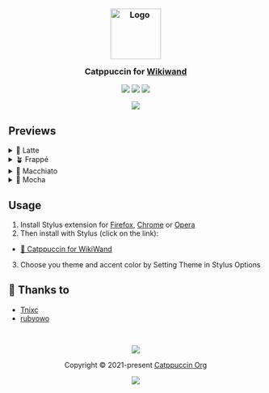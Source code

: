 <h3 align="center">
	<img src="https://raw.githubusercontent.com/catppuccin/catppuccin/main/assets/logos/exports/1544x1544_circle.png" width="100" alt="Logo"/><br/>
	<img src="https://raw.githubusercontent.com/catppuccin/catppuccin/main/assets/misc/transparent.png" height="30" width="0px"/>
	Catppuccin for <a href="https://www.wikiwand.com/">Wikiwand</a>
	<img src="https://raw.githubusercontent.com/catppuccin/catppuccin/main/assets/misc/transparent.png" height="30" width="0px"/>
</h3>

<p align="center">
	<a href="https://github.com/catppuccin/wikiwand/stargazers"><img src="https://img.shields.io/github/stars/catppuccin/wikiwand?colorA=363a4f&colorB=b7bdf8&style=for-the-badge"></a>
	<a href="https://github.com/catppuccin/wikiwand/issues"><img src="https://img.shields.io/github/issues/catppuccin/wikiwand?colorA=363a4f&colorB=f5a97f&style=for-the-badge"></a>
	<a href="https://github.com/catppuccin/wikiwand/contributors"><img src="https://img.shields.io/github/contributors/catppuccin/wikiwand?colorA=363a4f&colorB=a6da95&style=for-the-badge"></a>
</p>

<p align="center">
	<img src="/assets/all.webp"/>
</p>

## Previews

<details>
<summary>🌻 Latte</summary>
<img src="assets/latte.webp"/>
</details>
<details>
<summary>🪴 Frappé</summary>
<img src="assets/frappe.webp"/>
</details>
<details>
<summary>🌺 Macchiato</summary>
<img src="/assets/macchiato.webp"/>
</details>
<details>
<summary>🌿 Mocha</summary>
<img src="assets/mocha.webp"/>
</details>

## Usage
1. Install Stylus extension for [Firefox](https://addons.mozilla.org/en-US/firefox/addon/styl-us/), [Chrome](https://chrome.google.com/webstore/detail/stylus/clngdbkpkpeebahjckkjfobafhncgmne) or [Opera](https://addons.opera.com/en-gb/extensions/details/stylus/)
2. Then install with Stylus (click on the link):
  - [🌻 Catppuccin for WikiWand](https://github.com/catppuccin/wikiwand/raw/main/catppuccin.user.css)
3. Choose you theme and accent color by Setting Theme in Stylus Options

## 💝 Thanks to

- [Tnixc](https://github.com/tnixc)
- [rubyowo](https://github.com/rubyowo)

&nbsp;

<p align="center">
	<img src="https://raw.githubusercontent.com/catppuccin/catppuccin/main/assets/footers/gray0_ctp_on_line.svg?sanitize=true" />
</p>

<p align="center">
	Copyright &copy; 2021-present <a href="https://github.com/catppuccin" target="_blank">Catppuccin Org</a>
</p>

<p align="center">
	<a href="https://github.com/catppuccin/catppuccin/blob/main/LICENSE"><img src="https://img.shields.io/static/v1.svg?style=for-the-badge&label=License&message=MIT&logoColor=d9e0ee&colorA=363a4f&colorB=b7bdf8"/></a>
</p>
